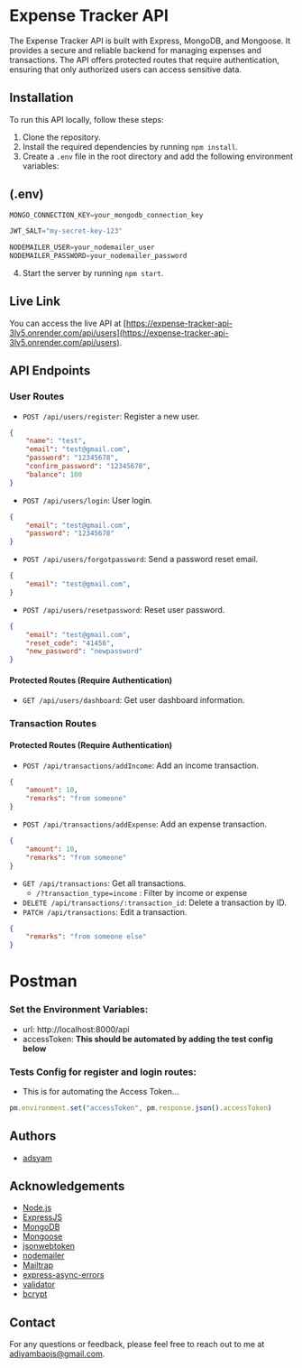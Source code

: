 # Expense Tracker API

The Expense Tracker API is built with Express, MongoDB, and Mongoose. It provides a secure and reliable backend for managing expenses and transactions. The API offers protected routes that require authentication, ensuring that only authorized users can access sensitive data.

## Installation

To run this API locally, follow these steps:

1. Clone the repository.
2. Install the required dependencies by running `npm install`.
3. Create a `.env` file in the root directory and add the following environment variables:

## (.env)
```javascript
MONGO_CONNECTION_KEY=your_mongodb_connection_key

JWT_SALT="my-secret-key-123"

NODEMAILER_USER=your_nodemailer_user
NODEMAILER_PASSWORD=your_nodemailer_password
```

4. Start the server by running `npm start`.

## Live Link

You can access the live API at [https://expense-tracker-api-3lv5.onrender.com/api/users](https://expense-tracker-api-3lv5.onrender.com/api/users).

## API Endpoints

### User Routes

- `POST /api/users/register`: Register a new user.
```json
{
    "name": "test",
    "email": "test@gmail.com",
    "password": "12345678",
    "confirm_password": "12345678",
    "balance": 100
}
```
- `POST /api/users/login`: User login.
```json
{
    "email": "test@gmail.com",
    "password": "12345678"
}
```
- `POST /api/users/forgotpassword`: Send a password reset email.
```json
{
    "email": "test@gmail.com",
}
```
- `POST /api/users/resetpassword`: Reset user password.
```json
{
    "email": "test@gmail.com",
    "reset_code": "41456",
    "new_password": "newpassword"
}
```

#### Protected Routes (Require Authentication)

- `GET /api/users/dashboard`: Get user dashboard information.

### Transaction Routes
#### Protected Routes (Require Authentication)
- `POST /api/transactions/addIncome`: Add an income transaction.
```json
{
    "amount": 10,
    "remarks": "from someone"
}
```
- `POST /api/transactions/addExpense`: Add an expense transaction.
```json
{
    "amount": 10,
    "remarks": "from someone"
}
```
- `GET /api/transactions`: Get all transactions.
  - `/?transaction_type=income` : Filter by income  or expense
- `DELETE /api/transactions/:transaction_id`: Delete a transaction by ID.
- `PATCH /api/transactions`: Edit a transaction.
```json
{
    "remarks": "from someone else"
}
```

# Postman

### Set the Environment Variables:
- url: http://localhost:8000/api
- accessToken: **This should be automated by adding the test config below**

### Tests Config for register and login routes:
- This is for automating the Access Token...
```javascript
pm.environment.set("accessToken", pm.response.json().accessToken)
```

## Authors

- [adsyam](https://github.com/adsyam)

## Acknowledgements

- [Node.js](https://nodejs.org/)
- [ExpressJS](https://expressjs.com/)
- [MongoDB](https://www.mongodb.com/docs/)
- [Mongoose](https://mongoosejs.com)
- [jsonwebtoken](https://github.com/auth0/node-jsonwebtoken)
- [nodemailer](https://nodemailer.com/)
- [Mailtrap](https://mailtrap.io/)
- [express-async-errors](https://github.com/davidbanham/express-async-errors)
- [validator](https://github.com/validatorjs/validator.js)
- [bcrypt](https://github.com/kelektiv/node.bcrypt.js)

## Contact

For any questions or feedback, please feel free to reach out to me at [adiyambaojs@gmail.com](adiyambaojs@gmail.com).